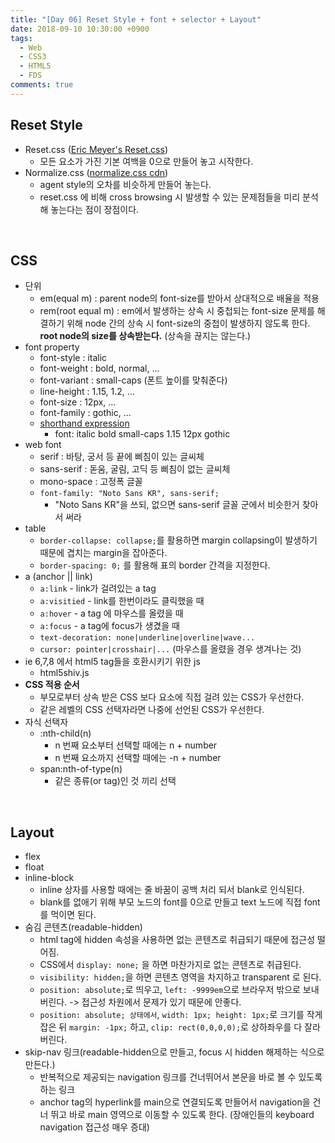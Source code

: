 ```yaml
---
title: "[Day 06] Reset Style + font + selector + Layout"
date: 2018-09-10 10:30:00 +0900
tags:
  - Web
  - CSS3
  - HTML5
  - FDS
comments: true
---
```


## Reset Style

- Reset.css ([Eric Meyer's Reset.css](https://cssreset.com/scripts/eric-meyer-reset-css/))
  - 모든 요소가 가진 기본 여백을 0으로 만들어 놓고 시작한다.
- Normalize.css ([normalize.css cdn](https://cdnjs.com/libraries/normalize))
  - agent style의 오차를 비슷하게 만들어 놓는다.
  - reset.css 에 비해 cross browsing 시 발생할 수 있는 문제점들을 미리 분석해 놓는다는 점이 장점이다.

<br/>

## CSS

- 단위
  - em(equal m) : parent node의 font-size를 받아서 상대적으로 배율을 적용
  - rem(root equal m) : em에서 발생하는 상속 시 중첩되는 font-size 문제를 해결하기 위해 node 간의 상속 시 font-size의 중첩이 발생하지 않도록 한다. **root node의 size를 상속받는다.** (상속을 끊지는 않는다.)
- font property
  - font-style : italic
  - font-weight : bold, normal, ...
  - font-variant : small-caps (폰트 높이를 맞춰준다)
  - line-height : 1.15, 1.2, ...
  - font-size : 12px, ...
  - font-family : gothic, ...
  - <u>shorthand expression</u>
    - font:  italic  bold  small-caps  1.15  12px  gothic
- web font
  - serif : 바탕, 궁서 등 끝에 삐침이 있는 글씨체
  - sans-serif : 돋움, 굴림, 고딕 등 삐침이 없는 글씨체
  - mono-space : 고정폭 글꼴
  - `font-family: "Noto Sans KR", sans-serif;`
    - "Noto Sans KR"을 쓰되, 없으면 sans-serif 글꼴 군에서 비슷한거 찾아서 써라
- table
  - `border-collapse: collapse;`를 활용하면 margin collapsing이 발생하기 때문에 겹치는 margin을 잡아준다.
  - `border-spacing: 0;` 를 활용해 표의 border 간격을 지정한다.
- a (anchor || link)
  - `a:link` - link가 걸려있는 a tag
  - `a:visitied` - link를 한번이라도 클릭했을 때
  - `a:hover` - a tag 에 마우스를 올렸을 때
  - `a:focus` - a tag에 focus가 생겼을 때
  - `text-decoration: none|underline|overline|wave...`
  - `cursor: pointer|crosshair|...` (마우스를 올렸을 경우 생겨나는 것)
- ie 6,7,8 에서 html5 tag들을 호환시키기 위한 js
  - html5shiv.js
- **CSS 적용 순서**
  - 부모로부터 상속 받은 CSS 보다 요소에 직접 걸려 있는 CSS가 우선한다.
  - 같은 레벨의 CSS 선택자라면 나중에 선언된 CSS가 우선한다.
- 자식 선택자
  - :nth-child(n)
    - n 번째 요소부터 선택할 때에는 n + number
    - n 번째 요소까지 선택할 때에는 -n + number
  - span:nth-of-type(n)
    - 같은 종류(or tag)인 것 끼리 선택

<br/>

## Layout

- flex
- float
- inline-block
  - inline 상자를 사용할 때에는 줄 바꿈이 공백 처리 되서 blank로 인식된다.
  - blank를 없애기 위해 부모 노드의 font를 0으로 만들고 text 노드에 직접 font를 먹이면 된다.
- 숨김 콘텐츠(readable-hidden)
  - html tag에 hidden 속성을 사용하면 없는 콘텐츠로 취급되기 때문에 접근성 떨어짐.
  - CSS에서 `display: none;` 을 하면 마찬가지로 없는 콘텐츠로 취급된다.
  - `visibility: hidden;`을 하면 콘텐츠 영역을 차지하고 transparent 로 된다.
  - `position: absolute;`로 띄우고, `left: -9999em`으로 브라우저 밖으로 보내버린다. -> 접근성 차원에서 문제가 있기 때문에 안좋다.
  - `position: absolute; 상태에서`,  `width: 1px; height: 1px;`로 크기를 작게 잡은 뒤 `margin: -1px;` 하고, `clip: rect(0,0,0,0);`로 상하좌우를 다 잘라버린다.
- skip-nav 링크(readable-hidden으로 만들고, focus 시 hidden 해제하는 식으로 만든다.)
  - 반복적으로 제공되는 navigation 링크를 건너뛰어서 본문을 바로 볼 수 있도록 하는 링크
  - anchor tag의 hyperlink를 main으로 연결되도록 만들어서 navigation을 건너 뛰고 바로 main 영역으로 이동할 수 있도록 한다. (장애인들의 keyboard navigation 접근성 매우 증대)